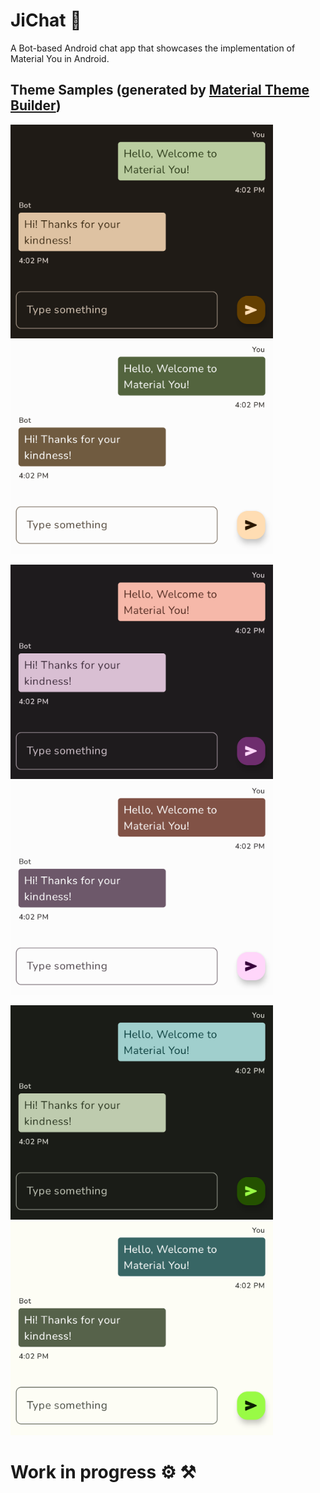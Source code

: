 # JiChat 🤖
A Bot-based Android chat app that showcases the implementation of Material You in Android.

## Theme Samples (generated by [Material Theme Builder](https://material-foundation.github.io/material-theme-builder/#/custom))
<img src="media/brown-dark.png" width="420"> </img> <img src="media/brown-light.png"  width="420"></img>

<img src="media/purple-dark.png" width="420"> </img> <img src="media/purple-light.png"  width="420"></img>

<img src="media/green-dark.png" width="420"> </img> <img src="media/green-light.png"  width="420"></img>

# Work in progress ⚙️ ⚒️

